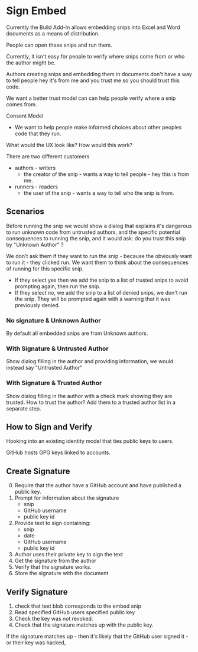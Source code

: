 # Sign Embed

Currently the Build Add-In allows embedding snips into Excel and Word documents as a means of distribution.

People can open these snips and run them.

Currently, it isn't easy for people to verify where snips come from or who the author might be.

Authors creating snips and embedding them in documents don't have a way to tell people hey it's from me and you trust me so you should trust this code.


We want a better trust model can can help people verify where a snip comes from.

Consent Model

- We want to help people make informed choices about other peoples code that they run.


What would the UX look like? How would this work?

There are two different customers

- authors - writers
    - the creator of the snip - wants a way to tell people - hey this is from me.
- runners - readers
    - the user of the snip - wants a way to tell who the snip is from.

## Scenarios

Before running the snip we would show a dialog that explains it's dangerous to run unknown code from untrusted authors, and the specific potential consequences to running the snip, and it would ask: do you trust this snip by "Unknown Author" ?

We don't ask them if they want to run the snip - because the obviously want to run it - they clicked run. We want them to think about the consequences of running for this specific snip.

- If they select yes then we add the snip to a list of trusted snips to avoid prompting again, then run the snip.
- If they select no, we add the snip to a list of denied snips, we don't run the snip. They will be prompted again with a warning that it was previously denied.

### No signature & Unknown Author

By default all embedded snips are from Unknown authors.

### With Signature & Untrusted Author

Show dialog filling in the author and providing information, we would instead say "Untrusted Author"

### With Signature & Trusted Author

Show dialog filling in the author with a check mark showing they are trusted.
How to trust the author? Add them to a trusted author list in a separate step.

## How to Sign and Verify

Hooking into an existing identity model that ties public keys to users.

GitHub hosts GPG keys linked to accounts.

## Create Signature

0. Require that the author have a GitHub account and have published a public key.
1. Prompt for information about the signature
    - snip
    - GitHub username
    - public key id
2. Provide text to sign containing:
    - snip
    - date
    - GitHub username
    - public key id
3. Author uses their private key to sign the text
4. Get the signature from the author
5. Verify that the signature works.
6. Store the signature with the document

## Verify Signature

1. check that text blob corresponds to the embed snip
2. Read specified GitHub users specified public key
3. Check the key was not revoked.
4. Check that the signature matches up with the public key.


If the signature matches up - then it's likely that the GitHub user signed it - or their key was hacked,

